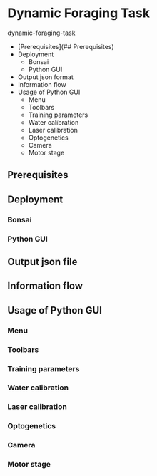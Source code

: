 # Dynamic Foraging Task
dynamic-foraging-task
- [Prerequisites](## Prerequisites)
- Deployment
  - Bonsai
  - Python GUI
- Output json format
- Information flow
- Usage of Python GUI
  - Menu
  - Toolbars
  - Training parameters
  - Water calibration
  - Laser calibration
  - Optogenetics
  - Camera
  - Motor stage

## Prerequisites
## Deployment
### Bonsai
### Python GUI
## Output json file
## Information flow
## Usage of Python GUI
### Menu
### Toolbars
### Training parameters
### Water calibration
### Laser calibration
### Optogenetics
### Camera
### Motor stage
